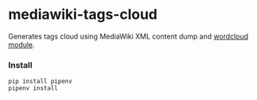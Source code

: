 # mediawiki-tags-cloud
Generates tags cloud using MediaWiki XML content dump and [wordcloud module](https://github.com/amueller/word_cloud).

### Install

```
pip install pipenv
pipenv install
```
